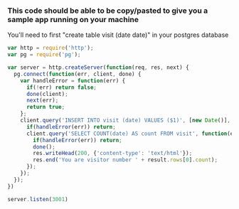 ### This code should be able to be copy/pasted to give you a sample app running on your machine

You'll need to first "create table visit (date date)" in your postgres database

```javascript
var http = require('http');
var pg = require('pg');

var server = http.createServer(function(req, res, next) {
  pg.connect(function(err, client, done) {
    var handleError = function(err) {
      if(!err) return false;
      done(client);
      next(err);
      return true;
    };
    client.query('INSERT INTO visit (date) VALUES ($1)', [new Date()], function(err, result) {
      if(handleError(err)) return;
      client.query('SELECT COUNT(date) AS count FROM visit', function(err, result) {
        if(handleError(err)) return;
        done();
        res.writeHead(200, {'content-type': 'text/html'});
        res.end('You are visitor number ' + result.rows[0].count);
      });
    });
  });
})

server.listen(3001)
```